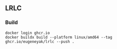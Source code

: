 ## LRLC

### Build

    docker login ghcr.io
    docker buildx build --platform linux/amd64 --tag ghcr.io/eugeneyak/lrlc --push .